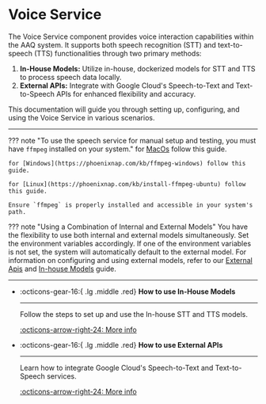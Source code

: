 # Voice Service

The Voice Service component provides voice interaction capabilities within the AAQ system. It supports both speech recognition (STT) and text-to-speech (TTS) functionalities through two primary methods:

1. **In-House Models:** Utilize in-house, dockerized models for STT and TTS to process speech data locally.
2. **External APIs:** Integrate with Google Cloud's Speech-to-Text and Text-to-Speech APIs for enhanced flexibility and accuracy.

This documentation will guide you through setting up, configuring, and using the Voice Service in various scenarios.

---

??? note "To use the speech service for manual setup and testing, you must have `ffmpeg` installed on your system."
    for [MacOs](https://phoenixnap.com/kb/ffmpeg-mac) follow this guide.

    for [Windows](https://phoenixnap.com/kb/ffmpeg-windows) follow this guide.

    for [Linux](https://phoenixnap.com/kb/install-ffmpeg-ubuntu) follow this guide.

    Ensure `ffmpeg` is properly installed and accessible in your system's path.

??? note "Using a Combination of Internal and External Models"
    You have the flexibility to use both internal and external models simultaneously. Set the environment variables accordingly. If one of the environment variables is not set, the system will automatically default to the external model. For information on configuring and using external models, refer to our [External Apis](./external-apis.md) and [In-house Models](./in-house-models.md) guide.

---

<div class="grid cards" markdown>

- :octicons-gear-16:{ .lg .middle .red} __How to use In-House Models__

    ---

    Follow the steps to set up and use the In-house STT and TTS models.

    [:octicons-arrow-right-24: More info](./in-house-models.md)

- :octicons-gear-16:{ .lg .middle .red} __How to use External APIs__

    ---

    Learn how to integrate Google Cloud's Speech-to-Text and Text-to-Speech services.

    [:octicons-arrow-right-24: More info](./external-apis.md)

</div>
